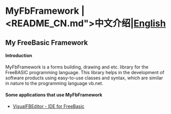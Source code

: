 # MyFbFramework |<README_CN.md">中文介绍</a>|<a href="https://github.com/XusinboyBekchanov/MyFbFramework/README.md">English</a>

## My FreeBasic Framework



#### Introduction

MyFbFramework is a forms building, drawing and etc. library for the FreeBASIC programming language. This library helps in the development of software products using easy-to-use classes and syntax, which are similar in nature to the programming language vb.net.

#### Some applications that use MyFbFramework
* [VisualFBEditor - IDE for FreeBasic](https://github.com/XusinboyBekchanov/VisualFBEditor)

